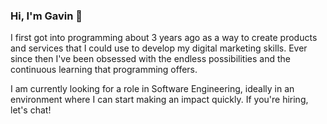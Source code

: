 ### Hi, I'm Gavin 👋

I first got into programming about 3 years ago as a way to create products and services that I could use to develop my digital marketing skills. Ever since then I've been obsessed with the endless possibilities and the continuous learning that programming offers.

I am currently looking for a role in Software Engineering, ideally in an environment where I can start making an impact quickly. If you're hiring, let's chat!
